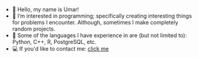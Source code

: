 - 👋 Hello, my name is Umar! 
- 👀 I’m interested in programming; specifically creating interesting things for problems I encounter. Although, sometimes I make completely random projects. 
- 🌱 Some of the languages I have experience in are (but not limited to): Python, C++, R, PostgreSQL, etc.
- 💻 If you'd like to contact me: [click me](mailto:umarhunter@proton.me)

<!---
umarhunter/umarhunter is a ✨ special ✨ repository because its `README.md` (this file) appears on your GitHub profile.
You can click the Preview link to take a look at your changes.
--->

